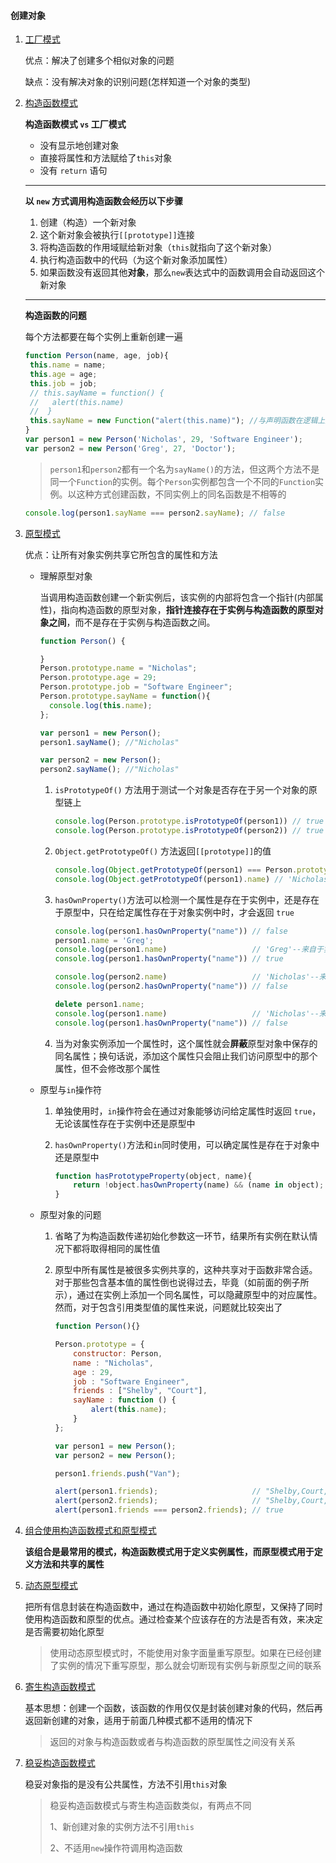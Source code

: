 #### 创建对象

1. [工厂模式](https://github.com/YihooZero/javascript-summary/blob/main/objectOriented/02objectCreation/01factoryPattern.js)

   优点：解决了创建多个相似对象的问题

   缺点：没有解决对象的识别问题(怎样知道一个对象的类型)

2. [构造函数模式](https://github.com/YihooZero/javascript-summary/blob/main/objectOriented/02objectCreation/02constructorPattern.js)

   **构造函数模式 `vs` 工厂模式**

   - 没有显示地创建对象
   - 直接将属性和方法赋给了`this`对象
   - 没有 `return` 语句

   ------

   **以 `new` 方式调用构造函数会经历以下步骤**

   1. 创建（构造）一个新对象
   2. 这个新对象会被执行`[[prototype]]`连接
   3. 将构造函数的作用域赋给新对象（`this`就指向了这个新对象）
   4. 执行构造函数中的代码（为这个新对象添加属性）
   5. 如果函数没有返回其他**对象**，那么`new`表达式中的函数调用会自动返回这个新对象

   ------

   **构造函数的问题**

   每个方法都要在每个实例上重新创建一遍

   ```javascript
   function Person(name, age, job){
    this.name = name;
    this.age = age;
    this.job = job;
    // this.sayName = function() {
    //   alert(this.name)
    //	}
    this.sayName = new Function("alert(this.name)"); //与声明函数在逻辑上是等价的 
   }
   var person1 = new Person('Nicholas', 29, 'Software Engineer');
   var person2 = new Person('Greg', 27, 'Doctor');
   ```

   > `person1`和`person2`都有一个名为`sayName()`的方法，但这两个方法不是同一个`Function`的实例。每个`Person`实例都包含一个不同的`Function`实例。以这种方式创建函数，不同实例上的同名函数是不相等的

   ```javascript
   console.log(person1.sayName === person2.sayName); // false
   ```

3. [原型模式](https://github.com/YihooZero/javascript-summary/blob/main/objectOriented/02objectCreation/03prototypePattern.js)

   优点：让所有对象实例共享它所包含的属性和方法

   - 理解原型对象

     ​		当调用构造函数创建一个新实例后，该实例的内部将包含一个指针(内部属性)，指向构造函数的原型对象，**指针连接存在于实例与构造函数的原型对象之间**，而不是存在于实例与构造函数之间。

     ```javascript
     function Person() {
     
     }
     Person.prototype.name = "Nicholas";
     Person.prototype.age = 29;
     Person.prototype.job = "Software Engineer";
     Person.prototype.sayName = function(){
       console.log(this.name);
     };
     
     var person1 = new Person();
     person1.sayName(); //"Nicholas"
     
     var person2 = new Person();
     person2.sayName(); //"Nicholas"
     ```

     1. `isPrototypeOf()` 方法用于测试一个对象是否存在于另一个对象的原型链上

        ```javascript
        console.log(Person.prototype.isPrototypeOf(person1)) // true
        console.log(Person.prototype.isPrototypeOf(person2)) // true
        ```

     2. `Object.getPrototypeOf()` 方法返回`[[prototype]]`的值

        ```javascript
        console.log(Object.getPrototypeOf(person1) === Person.prototype) // true
        console.log(Object.getPrototypeOf(person1).name) // 'Nicholas'
        ```

     3. `hasOwnProperty()`方法可以检测一个属性是存在于实例中，还是存在于原型中，只在给定属性存在于对象实例中时，才会返回 `true`

        ```javascript
        console.log(person1.hasOwnProperty("name")) // false
        person1.name = 'Greg';
        console.log(person1.name)                   // 'Greg'--来自于实例
        console.log(person1.hasOwnProperty("name")) // true
        
        console.log(person2.name)                   // 'Nicholas'--来自于原型
        console.log(person2.hasOwnProperty("name")) // false
        
        delete person1.name;
        console.log(person1.name)                   // 'Nicholas'--来自于原型
        console.log(person1.hasOwnProperty("name")) // false
        ```

     4. 当为对象实例添加一个属性时，这个属性就会**屏蔽**原型对象中保存的同名属性；换句话说，添加这个属性只会阻止我们访问原型中的那个属性，但不会修改那个属性 

   - 原型与`in`操作符

     1. 单独使用时，`in`操作符会在通过对象能够访问给定属性时返回 `true`，无论该属性存在于实例中还是原型中
     
     2. `hasOwnProperty()`方法和`in`同时使用，可以确定属性是存在于对象中还是原型中
     
        ```javascript
        function hasPrototypeProperty(object, name){
        	return !object.hasOwnProperty(name) && (name in object);
        }
        ```
     
   - 原型对象的问题
   
     1. 省略了为构造函数传递初始化参数这一环节，结果所有实例在默认情况下都将取得相同的属性值  
   
     2. 原型中所有属性是被很多实例共享的，这种共享对于函数非常合适。对于那些包含基本值的属性倒也说得过去，毕竟（如前面的例子所示），通过在实例上添加一个同名属性，可以隐藏原型中的对应属性。然而，对于包含引用类型值的属性来说，问题就比较突出了
   
        ```javascript
        function Person(){}
        
        Person.prototype = {
        	constructor: Person,
        	name : "Nicholas",
        	age : 29,
        	job : "Software Engineer",
        	friends : ["Shelby", "Court"],
        	sayName : function () {
        		alert(this.name);
        	}
        };
        
        var person1 = new Person();
        var person2 = new Person();
        
        person1.friends.push("Van");
        
        alert(person1.friends); 					// "Shelby,Court,Van"
        alert(person2.friends); 					// "Shelby,Court,Van"
        alert(person1.friends === person2.friends); // true
        ```
   
4. [组合使用构造函数模式和原型模式](https://github.com/YihooZero/javascript-summary/blob/main/objectOriented/02objectCreation/04CombinationConstructorPrototypePattern.js)

   **该组合是最常用的模式，构造函数模式用于定义实例属性，而原型模式用于定义方法和共享的属性**

5. [动态原型模式](https://github.com/YihooZero/javascript-summary/blob/main/objectOriented/02objectCreation/05DynamicPrototypePattern.js)

   把所有信息封装在构造函数中，通过在构造函数中初始化原型，又保持了同时使用构造函数和原型的优点。通过检查某个应该存在的方法是否有效，来决定是否需要初始化原型

   > 使用动态原型模式时，不能使用对象字面量重写原型。如果在已经创建了实例的情况下重写原型，那么就会切断现有实例与新原型之间的联系    

6. [寄生构造函数模式](https://github.com/YihooZero/javascript-summary/blob/main/objectOriented/02objectCreation/06ParasiticConstructorPattern.js)

   基本思想：创建一个函数，该函数的作用仅仅是封装创建对象的代码，然后再返回新创建的对象，适用于前面几种模式都不适用的情况下

   > 返回的对象与构造函数或者与构造函数的原型属性之间没有关系  

7. [稳妥构造函数模式](https://github.com/YihooZero/javascript-summary/blob/main/objectOriented/02objectCreation/07DurableConstructorPattern.js)

   稳妥对象指的是没有公共属性，方法不引用`this`对象

   > 稳妥构造函数模式与寄生构造函数类似，有两点不同
   >
   > 1、新创建对象的实例方法不引用`this`
   >
   > 2、不适用`new`操作符调用构造函数